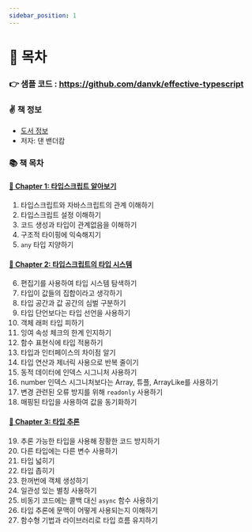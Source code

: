 ```yaml
---
sidebar_position: 1
---
```


# 🚀 목차

### 👉 샘플 코드 : https://github.com/danvk/effective-typescript

### ✌️ 책 정보
- [도서 정보](http://www.yes24.com/Product/Goods/102124327)
- 저자: 댄 밴더캄

### 📚 책 목차

#### [🎈 Chapter 1: 타입스크립트 알아보기](/docs/typescript/effective-typescript/chapter-1)
1. 타입스크립트와 자바스크립트의 관계 이해하기
2. 타입스크립트 설정 이해하기
3. 코드 생성과 타입이 관계없음을 이해하기
4. 구조적 타이핑에 익숙해지기
5. `any` 타입 지양하기

#### [🎈 Chapter 2: 타입스크립트의 타입 시스템](/docs/typescript/effective-typescript/chapter-2)
6. 편집기를 사용하여 타입 시스템 탐색하기
7. 타입이 값들의 집합이라고 생각하기
8. 타입 공간과 값 공간의 심벌 구분하기
9. 타입 단언보다는 타입 선언을 사용하기
10. 객체 래퍼 타입 피하기
11. 잉여 속성 체크의 한계 인지하기
12. 함수 표현식에 타입 적용하기
13. 타입과 인터페이스의 차이점 알기
14. 타입 연산과 제너릭 사용으로 반복 줄이기
15. 동적 데이터에 인덱스 시그니처 사용하기
16. number 인덱스 시그니처보다는 Array, 튜플, ArrayLike를 사용하기
17. 변경 관련된 오류 방지를 위해 `readonly` 사용하기
18. 매핑된 타입을 사용하여 값을 동기화하기

#### [🎈 Chapter 3: 타입 추론](/docs/typescript/effective-typescript/chapter-3)
19. 추론 가능한 타입을 사용해 장황한 코드 방지하기
20. 다른 타입에는 다른 변수 사용하기
21. 타입 넓히기
22. 타입 좁히기
23. 한꺼번에 객체 생성하기
24. 일관성 있는 별칭 사용하기
25. 비동기 코드에는 콜백 대신 `async` 함수 사용하기
26. 타입 추론에 문맥이 어떻게 사용되는지 이해하기
27. 함수형 기법과 라이브러리로 타입 흐름 유지하기
